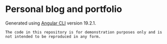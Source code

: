 # Personal blog and portfolio

Generated using [Angular CLI](https://github.com/angular/angular-cli) version 19.2.1.

```
The code in this repository is for demonstration purposes only and is not intended to be reproduced in any form.
```
